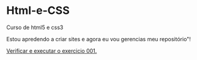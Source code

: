 # Html-e-CSS
 Curso de html5 e css3

Estou apredendo a criar sites e agora eu vou gerencias meu repositório"!

<a href="https://jhonnybantim.github.io/Html-e-CSS/exercicios/EX001/index.html"> Verificar e executar o exercicio  001. </a>